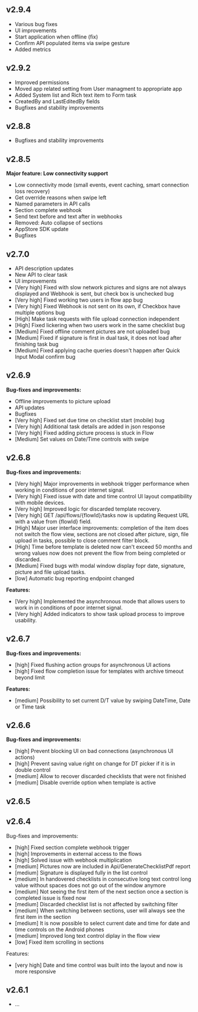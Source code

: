 ## v2.9.4
- Various bug fixes
- UI improvements
- Start application when offline (fix)
- Confirm API populated items via swipe gesture
- Added metrics

## v2.9.2
- Improved permissions
- Moved app related setting from User managment to appropriate app
- Added System list and Rich text item to Form task
- CreatedBy and LastEditedBy fields
- Bugfixes and stability improvements

## v2.8.8

- Bugfixes and stability improvements

## v2.8.5

**Major feature: Low connectivity support**

- Low connectivity mode (small events, event caching, smart connection loss recovery)
- Get override reasons when swipe left
- Named parameters in API calls
- Section complete webhook
- Send text before and text after in webhooks
- Removed: Auto collapse of sections
- AppStore SDK update
- Bugfixes

## v2.7.0

- API description updates
- New API to clear task
- UI improvements
- [Very high] Fixed with slow network pictures and signs are not always displayed and Webhook is sent, but check box is unchecked bug
- [Very high] Fixed working two users in flow app bug
- [Very high] Fixed Webhook is not sent on its own, if Checkbox have multiple options bug
- [High] Make task requests with file upload connection independent
- [High] Fixed lickering when two users work in the same checklist bug
- [Medium] Fixed offline comment pictures are not uploaded bug
- [Medium] Fixed if signature is first in dual task, it does not load after finishing task bug
- [Medium] Fixed applying cache queries doesn't happen after Quick Input Modal confirm bug

## v2.6.9

**Bug-fixes and improvements:**

- Offline improvements to picture upload
- API updates
- Bugfixes
- [Very high] Fixed set due time on checklist start (mobile) bug
- [Very high] Additional task details are added in json response
- [Very high] Fixed adding picture process is stuck in Flow
- [Medium] Set values on Date/Time controls with swipe

## v2.6.8

**Bug-fixes and improvements:**

- [Very high] Major improvements in webhook trigger performance when working in conditions of poor internet signal.
- [Very high] Fixed issue with date and time control UI layout compatibility with mobile devices.
- [Very high] Improved logic for discarded template recovery.
- [Very high] GET ​/api​/flows​/{flowId}​/tasks now is updating Request URL with a value from {flowId}​ field.
- [High] Major user interface improvements: completion of the item does not switch the flow view, sections are not closed after picture, sign, file upload in tasks, possible to close comment filter block.
- [High] Time before template is deleted now can't exceed 50 months and wrong values now does not prevent the flow from being completed or discarded.
- [Medium] Fixed bugs with modal window display fopr date, signature, picture and file upload tasks.
- [low] Automatic bug reporting endpoint changed

**Features:**

- [Very high] Implemented the asynchronous mode that allows users to work in in conditions of poor internet signal.
- [Very high] Added indicators to show task upload process to improve usability.

## v2.6.7

**Bug-fixes and improvements:**

- [high] Fixed flushing action groups for asynchronous UI actions
- [high] Fixed flow completion issue for templates with archive timeout beyond limit

**Features:**

- [medium] Possibility to set current D/T value by swiping DateTime, Date or Time task

## v2.6.6

**Bug-fixes and improvements:**

- [high] Prevent blocking UI on bad connections (asynchronous UI actions)
- [high] Prevent saving value right on change for DT picker if it is in double control
- [medium] Allow to recover discarded checklists that were not finished
- [medium] Disable override option when template is active

## v2.6.5

## v2.6.4

Bug-fixes and improvements:

- [high] Fixed section complete webhook trigger
- [high] Improvements in external access to the flows
- [high] Solved issue with webhook multiplication
- [medium] Pictures now are included in Api/GenerateChecklistPdf report
- [medium] Signature is displayed fully in the list control
- [medium] In handovered checklists in consecutive long text control long value without spaces does not go out of the window anymore
- [medium] Not seeing the first item of the next section once a section is completed issue is fixed now
- [medium] Discarded checklist list is not affected by switching filter
- [medium] When switching between sections, user will always see the first item in the section
- [medium] It is now possible to select current date and time for date and time controls on the Android phones
- [medium] Improved long text control diplay in the flow view
- [low] Fixed item scrolling in sections

Features:

- [very high] Date and time control was built into the layout and now is more responsive

## v2.6.1

- ...
